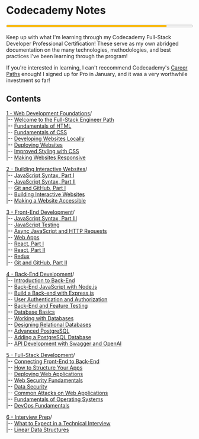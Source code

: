 Codecademy Notes
================

<meter min=0 max=100 low=85 value=86 style="width:100%"></meter>

Keep up with what I'm learning through my Codecademy Full-Stack Developer Professional Certification! These serve as my own abridged documentation on the many technologies, methodologies, and best practices I've been learning through the program!

If you're interested in learning, I can't reccommend Codecademy's [Career Paths](https://www.codecademy.com/catalog/all) enough! I signed up for Pro in January, and it was a very worthwhile investment so far!

Contents
--------

[1 - Web Development Foundations](./1%20-%20Web%20Development%20Foundations/)/  
|-- [Welcome to the Full-Stack Engineer Path](./1%20-%20Web%20Development%20Foundations/1%20-%20Welcome%20to%20the%20Full-Stack%20Engineer%20Path/)  
|-- [Fundamentals of HTML](./1%20-%20Web%20Development%20Foundations/2%20-%20Fundamentals%20of%20HTML/)  
|-- [Fundamentals of CSS](./1%20-%20Web%20Development%20Foundations/3%20-%20Fundamentals%20of%20CSS/)  
|-- [Developing Websites Locally](./1%20-%20Web%20Development%20Foundations/4%20-%20Developing%20Websites%20Locally/)  
|-- [Deploying Websites](./1%20-%20Web%20Development%20Foundations/5%20-%20Deploying%20Websites/)  
|-- [Improved Styling with CSS](./1%20-%20Web%20Development%20Foundations/6%20-%20Improved%20Styling%20with%20CSS/)  
|-- [Making Websites Responsive](./1%20-%20Web%20Development%20Foundations/7%20-%20Making%20a%20Website%20Responsive/)  

[2 - Building Interactive Websites](./2%20-%20Building%20Interactive%20Websites/)/  
|-- [JavaScript Syntax, Part I](./2%20-%20Building%20Interactive%20Websites/1%20-%20JavaScript%20Syntax,%20Part%20I/)  
|-- [JavaScript Syntax, Part II](./2%20-%20Building%20Interactive%20Websites/2%20-%20JavaScript%20Syntax,%20Part%20II/)  
|-- [Git and GitHub, Part I](./2%20-%20Building%20Interactive%20Websites/3%20-%20Git%20and%20Github,%20Part%20I/)  
|-- [Building Interactive Websites](./2%20-%20Building%20Interactive%20Websites/4%20-%20Building%20Interactive%20Websites/)  
|-- [Making a Website Accessible](./2%20-%20Building%20Interactive%20Websites/5%20-%20Making%20a%20Website%20Accessible/)  

[3 - Front-End Development](./3%20-%20Front-End%20Development/)/  
|-- [JavaScript Syntax, Part III](./3%20-%20Front-End%20Development/1%20-%20JavaScript%20Syntax,%20Part%20III/)  
|-- [JavaScript Testing](./3%20-%20Front-End%20Development/2%20-%20JavaScript%20Testing/)  
|-- [Async JavaScript and HTTP Requests](./3%20-%20Front-End%20Development/3%20-%20Async%20JavaScript%20and%20HTTP%20Requests/)  
|-- [Web Apps](./3%20-%20Front-End%20Development/4%20-%20Web%20Apps/)  
|-- [React, Part I](./3%20-%20Front-End%20Development/5%20-%20React,%20Part%20I/)  
|-- [React, Part II](./3%20-%20Front-End%20Development/6%20-%20React,%20Part%20II/)  
|-- [Redux](./3%20-%20Front-End%20Development/7%20-%20Redux/)  
|-- [Git and GitHub, Part II](./3%20-%20Front-End%20Development/8%20-%20Git%20and%20GitHub,%20Part%20II/)

[4 - Back-End Development](./4%20-%20Back-End%20Development/)/  
|-- [Introduction to Back-End](./4%20-%20Back-End%20Development/1%20-%20Introduction%20to%20Back-End/)  
|-- [Back-End JavaScript with Node.js](./4%20-%20Back-End%20Development/2%20-%20Back-End%20JavaScript%20with%20Node.js/)  
|-- [Build a Back-end with Express.js](./4%20-%20Back-End%20Development/3%20-%20Build%20a%20Back-End%20with%20Express.js/)  
|-- [User Authentication and Authorization](./4%20-%20Back-End%20Development/4%20-%20User%20Authentication%20and%20Authorization/)  
|-- [Back-End and Feature Testing](./4%20-%20Back-End%20Development/5%20-%20Back%20End%20and%20Feature%20Testing/)  
|-- [Database Basics](./4%20-%20Back-End%20Development/6%20-%20Database%20Basics/)  
|-- [Working with Databases](./4%20-%20Back-End%20Development/7%20-%20Working%20with%20Databases/)  
|-- [Designing Relational Databases](./4%20-%20Back-End%20Development/8%20-%20Designing%20Relational%20Databases/)  
|-- [Advanced PostgreSQL](./4%20-%20Back-End%20Development/9%20%20-%20Advanced%20PostgreSQL/)  
|-- [Adding a PostgreSQL Database](./4%20-%20Back-End%20Development/10%20-%20Adding%20a%20PostgreSQL%20Database/)  
|-- [API Development with Swagger and OpenAI](./4%20-%20Back-End%20Development/11%20-%20API%20Development%20with%20Swagger%20and%20OpenAI/)  

[5 - Full-Stack Development](./5%20-%20Full-Stack%20Development/)/  
|-- [Connecting Front-End to Back-End](./5%20-%20Full-Stack%20Development/1%20-%20Connecting%20Front-End%20to%20Back-End/)  
|-- [How to Structure Your Apps](./5%20-%20Full-Stack%20Development/2%20-%20How%20to%20Structure%20Your%20Apps/)  
|-- [Deploying Web Applications](./5%20-%20Full-Stack%20Development/3%20-%20Deploying%20Web%20Applications/)  
|-- [Web Security Fundamentals](./5%20-%20Full-Stack%20Development/4%20-%20Web%20Security%20Fundamentals/)  
|-- [Data Security](./5%20-%20Full-Stack%20Development/5%20-%20Data%20Security/)  
|-- [Common Attacks on Web Applications](./5%20-%20Full-Stack%20Development/6%20-%20Common%20Attacks%20on%20Web%20Applications/)  
|-- [Fundamentals of Operating Systems](./5%20-%20Full-Stack%20Development/7%20-%20Fundamentals%20of%20Operating%20Systmes/)  
|-- [DevOps Fundamentals](./5%20-%20Full-Stack%20Development/8%20-%20DevOps%20Fundamentals/)  

[6 - Interview Prep](./6%20-%20Interview%20Prep/)/  
|-- [What to Expect in a Technical Interview](./6%20-%20Interview%20Prep/1%20-%20What%20to%20Expect%20in%20a%20Technical%20Interview/)  
|-- [Linear Data Structures](./6%20-%20Interview%20Prep/2%20-%20Linear%20Data%20Structures/)  